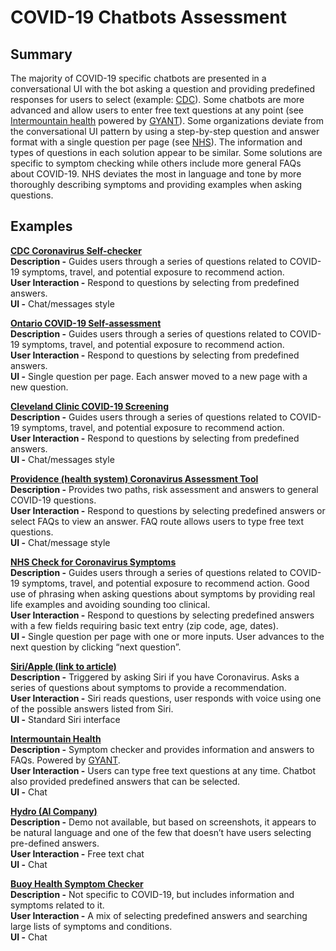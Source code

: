 # COVID-19 Chatbots Assessment
## Summary
The majority of COVID-19 specific chatbots are presented in a conversational UI with the bot asking a question and providing predefined responses for users to select (example: [CDC](https://www.cdc.gov/coronavirus/2019-ncov/symptoms-testing/index.html)). Some chatbots are more advanced and allow users to enter free text questions at any point (see [Intermountain health](https://intermountainhealthcare.org/covid19-coronavirus/covid19-symptom-checker/) powered by [GYANT](https://gyant.com/)). Some organizations deviate from the conversational UI pattern by using a step-by-step question and answer format with a single question per page (see [NHS](https://111.nhs.uk/covid-19)). The information and types of questions in each solution appear to be similar. Some solutions are specific to symptom checking while others include more general FAQs about COVID-19. NHS deviates the most in language and tone by more thoroughly describing symptoms and providing examples when asking questions.

## Examples
**[CDC Coronavirus Self-checker](https://www.cdc.gov/coronavirus/2019-ncov/symptoms-testing/index.html)**  
**Description -** Guides users through a series of questions related to COVID-19 symptoms, travel, and potential exposure to recommend action.  
**User Interaction -** Respond to questions by selecting from predefined answers.  
**UI -** Chat/messages style

**[Ontario COVID-19 Self-assessment](https://covid-19.ontario.ca/self-assessment/#q0)**  
**Description -** Guides users through a series of questions related to COVID-19 symptoms, travel, and potential exposure to recommend action.  
**User Interaction -** Respond to questions by selecting from predefined answers.  
**UI -** Single question per page. Each answer moved to a new page with a new question.

**[Cleveland Clinic COVID-19 Screening](https://my.clevelandclinic.org/landing/preparing-for-coronavirus)**  
**Description -** Guides users through a series of questions related to COVID-19 symptoms, travel, and potential exposure to recommend action.  
**User Interaction -** Respond to questions by selecting from predefined answers.  
**UI -** Chat/messages style

**[Providence (health system) Coronavirus Assessment Tool](https://coronavirus.providence.org/)**  
**Description -** Provides two paths, risk assessment and answers to general COVID-19 questions.  
**User Interaction -** Respond to questions by selecting predefined answers or select FAQs to view an answer. FAQ route allows users to type free text questions.  
**UI -** Chat/message style

**[NHS Check for Coronavirus Symptoms](https://111.nhs.uk/covid-19)**  
**Description -** Guides users through a series of questions related to COVID-19 symptoms, travel, and potential exposure to recommend action. Good use of phrasing when asking questions about symptoms by providing real life examples and avoiding sounding too clinical.  
**User Interaction -** Respond to questions by selecting predefined answers with a few fields requiring basic text entry (zip code, age, dates).  
**UI -** Single question per page with one or more inputs. User advances to the next question by clicking “next question”.

**[Siri/Apple (link to article)](https://voicebot.ai/2020/03/22/apple-siri-will-now-walk-users-through-the-cdc-covid-19-assessment-questions-and-then-recommend-telehealth-apps-alexa-and-google-assistant-only-offer-basic-information/)**  
**Description -** Triggered by asking Siri if you have Coronavirus. Asks a series of questions about symptoms to provide a recommendation.  
**User Interaction -** Siri reads questions, user responds with voice using one of the possible answers listed from Siri.  
**UI -** Standard Siri interface

**[Intermountain Health](https://intermountainhealthcare.org/covid19-coronavirus/covid19-symptom-checker/)**  
**Description -** Symptom checker and provides information and answers to FAQs. Powered by [GYANT](https://gyant.com/).  
**User Interaction -** Users can type free text questions at any time. Chatbot also provided predefined answers that can be selected.  
**UI -** Chat

**[Hydro (AI Company)](https://www.hyro.ai/covid-19)**  
**Description -** Demo not available, but based on screenshots, it appears to be natural language and one of the few that doesn’t have users selecting pre-defined answers.  
**User Interaction -** Free text chat  
**UI -** Chat

**[Buoy Health Symptom Checker](https://www.buoyhealth.com/symptom-checker/)**  
**Description -** Not specific to COVID-19, but includes information and symptoms related to it.  
**User Interaction -** A mix of selecting predefined answers and searching large lists of symptoms and conditions.  
**UI -** Chat
